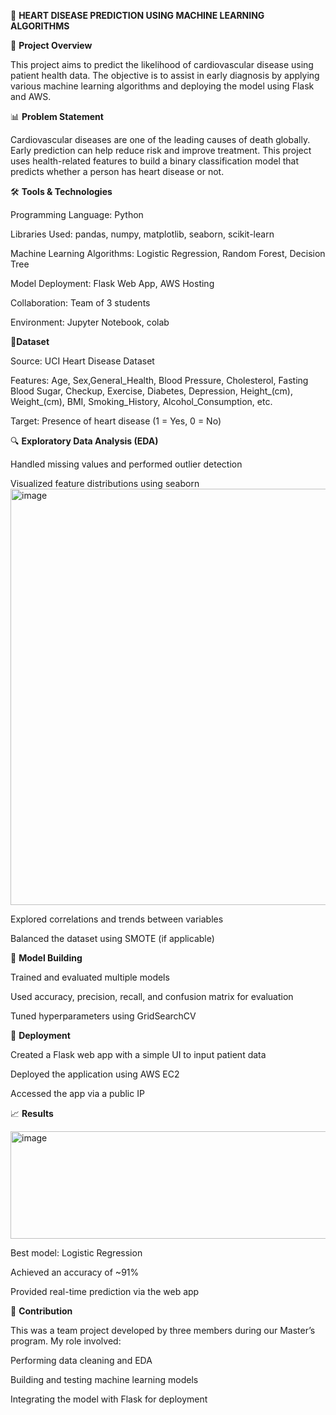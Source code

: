 💓 **HEART DISEASE PREDICTION USING MACHINE LEARNING ALGORITHMS**

🧠 **Project Overview**

This project aims to predict the likelihood of cardiovascular disease using patient health data. The objective is to assist in early diagnosis by applying various machine learning algorithms and deploying the model using Flask and AWS.


📊 **Problem Statement**

Cardiovascular diseases are one of the leading causes of death globally. Early prediction can help reduce risk and improve treatment. This project uses health-related features to build a binary classification model that predicts whether a person has heart disease or not.


🛠️ **Tools & Technologies**

Programming Language: Python

Libraries Used: pandas, numpy, matplotlib, seaborn, scikit-learn

Machine Learning Algorithms: Logistic Regression, Random Forest, Decision Tree

Model Deployment: Flask Web App, AWS Hosting

Collaboration: Team of 3 students

Environment: Jupyter Notebook, colab


📁**Dataset**

Source: UCI Heart Disease Dataset

Features:
Age, Sex,General_Health, Blood Pressure, Cholesterol, Fasting Blood Sugar, Checkup, Exercise, Diabetes, Depression, Height_(cm), Weight_(cm), BMI, Smoking_History, Alcohol_Consumption, etc.

Target: Presence of heart disease (1 = Yes, 0 = No)


🔍 **Exploratory Data Analysis (EDA)**

Handled missing values and performed outlier detection

Visualized feature distributions using seaborn
<img width="1078" height="666" alt="image" src="https://github.com/user-attachments/assets/3ea618f8-4402-4ef7-9af7-1bb5858a00f9" />


Explored correlations and trends between variables

Balanced the dataset using SMOTE (if applicable)


🤖 **Model Building**

Trained and evaluated multiple models

Used accuracy, precision, recall, and confusion matrix for evaluation

Tuned hyperparameters using GridSearchCV


🚀 **Deployment**

Created a Flask web app with a simple UI to input patient data

Deployed the application using AWS EC2

Accessed the app via a public IP


📈 **Results**


<img width="688" height="172" alt="image" src="https://github.com/user-attachments/assets/8f021970-a3a5-470b-9290-ddf1a2beced2" />


Best model: Logistic Regression

Achieved an accuracy of ~91%

Provided real-time prediction via the web app


🤝 **Contribution**

This was a team project developed by three members during our Master’s program. My role involved:

Performing data cleaning and EDA

Building and testing machine learning models

Integrating the model with Flask for deployment


